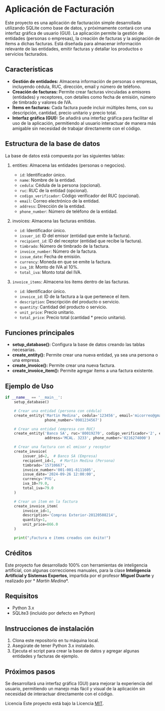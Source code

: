 # Aplicación de Facturación

Este proyecto es una aplicación de facturación simple desarrollada utilizando SQLite como base de datos, y próximamente
contará con una interfaz gráfica de usuario (GUI). La aplicación permite la gestión de entidades (personas o empresas),
la creación de facturas y la asignación de ítems a dichas facturas. Está diseñada para almacenar información relevante
de las entidades, emitir facturas y detallar los productos o servicios facturados.

## Características

- **Gestión de entidades:** Almacena información de personas o empresas, incluyendo cédula, RUC, dirección, email y
  número de teléfono.
- **Creación de facturas:** Permite crear facturas vinculadas a emisores (entidades) y receptores, con detalles como
  fecha de emisión, número de timbrado y valores de IVA.
- **Ítems en facturas:** Cada factura puede incluir múltiples ítems, con su descripción, cantidad, precio unitario y
  precio total.
- **Interfaz gráfica (GUI):** Se añadirá una interfaz gráfica para facilitar el uso de la aplicación, permitiendo al
  usuario interactuar de manera más amigable sin necesidad de trabajar directamente con el código.

## Estructura de la base de datos

La base de datos está compuesta por las siguientes tablas:

1. entities: Almacena las entidades (personas o negocios).

    - `id`: Identificador único.
    - `name`: Nombre de la entidad.
    - `cedula`: Cédula de la persona (opcional).
    - `ruc`: RUC de la entidad (opcional).
    - `codigo_verificador`: Código verificador del RUC (opcional).
    - `email`: Correo electrónico de la entidad.
    - `address`: Dirección de la entidad.
    - `phone_number`: Número de teléfono de la entidad.

2. invoices: Almacena las facturas emitidas.

    - `id`: Identificador único.
    - `issuer_id`: ID del emisor (entidad que emite la factura).
    - `recipient_id`: ID del receptor (entidad que recibe la factura).
    - `timbrado`: Número de timbrado de la factura.
    - `invoice_number`: Número de la factura.
    - `issue_date`: Fecha de emisión.
    - `currency`: Moneda en que se emite la factura.
    - `iva_10`: Monto de IVA al 10%.
    - `total_iva`: Monto total del IVA.

3. `invoice_items`: Almacena los ítems dentro de las facturas.

    - `id`: Identificador único.
    - `invoice_id`: ID de la factura a la que pertenece el ítem.
    - `description`: Descripción del producto o servicio.
    - `quantity`: Cantidad del producto o servicio.
    - `unit_price`: Precio unitario.
    - `total_price`: Precio total (cantidad * precio unitario).

## Funciones principales

- **setup_database():** Configura la base de datos creando las tablas necesarias.
- **create_entity():** Permite crear una nueva entidad, ya sea una persona o una empresa.
- **create_invoice():** Permite crear una nueva factura.
- **create_invoice_item():** Permite agregar ítems a una factura existente.

## Ejemplo de Uso

```python
if __name__ == '__main__':
    setup_database()

    # Crear una entidad (persona con cédula)
    create_entity('Martin Medina', cedula='123456', email='micorreo@gmail.com', address='1234 Address St',
                  phone_number='0981234567')

    # Crear una entidad (empresa con RUC)
    create_entity('Banco SA', ruc='80019270', codigo_verificador='2', email='banco@baco.com',
                  address='MCAL. 3233', phone_number='0216274000')

    # Crear una factura con el emisor y receptor
    create_invoice(
        issuer_id=2,  # Banco SA (Empresa)
        recipient_id=1,  # Martin Medina (Persona)
        timbrado='15710667',
        invoice_number='001-001-8111605',
        issue_date='2024-09-26 12:00:00',
        currency='PYG',
        iva_10=79.0,
        total_iva=79.0
    )

    # Crear un ítem en la factura
    create_invoice_item(
        invoice_id=1,
        description='Compras Exterior-20120508214',
        quantity=1,
        unit_price=866.0
    )

    print("¡Factura e ítems creados con éxito!")

```

## Créditos

Este proyecto fue desarrollado 100% con herramientas de inteligencia artificial, con algunas correcciones manuales, para
la clase **Inteligencia Artificial y Sistemas Expertos**, impartida por el profesor **Miguel Duarte** y realizado por *
*Martín Medina**.

## Requisitos

- Python 3.x
- SQLite3 (incluido por defecto en Python)

## Instrucciones de instalación

1. Clona este repositorio en tu máquina local.
2. Asegúrate de tener Python 3.x instalado.
3. Ejecuta el script para crear la base de datos y agregar algunas entidades y facturas de ejemplo.

## Próximos pasos

Se desarrollará una interfaz gráfica (GUI) para mejorar la experiencia del usuario, permitiendo un manejo más fácil y
visual de la aplicación sin necesidad de interactuar directamente con el código.

Licencia
Este proyecto está bajo la Licencia [MIT](https://github.com/git/git-scm.com/blob/main/MIT-LICENSE.txt).